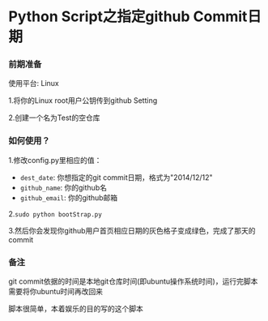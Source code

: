 Python Script之指定github Commit日期
===

### 前期准备

使用平台: Linux

1.将你的Linux root用户公钥传到github Setting

2.创建一个名为Test的空仓库

### 如何使用？

1.修改config.py里相应的值：

- `dest_date`: 你想指定的git commit日期，格式为"2014/12/12"
- `github_name`: 你的github名
- `github_email`: 你的github邮箱

2.`sudo python bootStrap.py`

3.然后你会发现你github用户首页相应日期的灰色格子变成绿色，完成了那天的commit

### 备注

git commit依据的时间是本地git仓库时间(即ubuntu操作系统时间)，运行完脚本需要将你ubuntu时间再改回来

脚本很简单，本着娱乐的目的写的这个脚本

